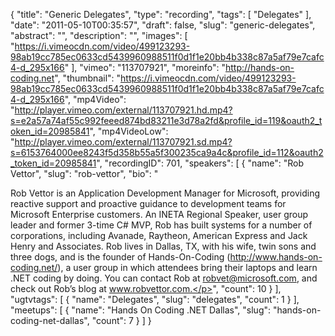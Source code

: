 {
  "title": "Generic Delegates",
  "type": "recording",
  "tags": [
    "Delegates"
  ],
  "date": "2011-05-10T00:35:57",
  "draft": false,
  "slug": "generic-delegates",
  "abstract": "",
  "description": "",
  "images": [
    "https://i.vimeocdn.com/video/499123293-98ab19cc785ec0633cd5439960988511f0d1f1e20bb4b338c87a5af79e7cafc4-d_295x166"
  ],
  "vimeo": "113707921",
  "moreinfo": "http://hands-on-coding.net",
  "thumbnail": "https://i.vimeocdn.com/video/499123293-98ab19cc785ec0633cd5439960988511f0d1f1e20bb4b338c87a5af79e7cafc4-d_295x166",
  "mp4Video": "http://player.vimeo.com/external/113707921.hd.mp4?s=e2a57a74af55c992feeed874bd83211e3d78a2fd&profile_id=119&oauth2_token_id=20985841",
  "mp4VideoLow": "http://player.vimeo.com/external/113707921.sd.mp4?s=6153764000ee8243f5d358b55a5f300235ca9a4c&profile_id=112&oauth2_token_id=20985841",
  "recordingID": 701,
  "speakers": [
    {
      "name": "Rob Vettor",
      "slug": "rob-vettor",
      "bio": "<p>Rob Vettor is an Application Development Manager for Microsoft, providing reactive support and proactive guidance to development teams for Microsoft Enterprise customers. An INETA Regional Speaker, user group leader and former 3-time C# MVP, Rob has built systems for a number of corporations, including Avanade, Raytheon, American Express and Jack Henry and Associates. Rob lives in Dallas, TX, with his wife, twin sons and three dogs, and is the founder of Hands-On-Coding (http://www.hands-on-coding.net/), a user group in which attendees bring their laptops and learn .NET coding by doing. You can contact Rob at robvet@microsoft.com, and check out Rob’s blog at www.robvettor.com.</p>",
      "count": 10
    }
  ],
  "ugtvtags": [
    {
      "name": "Delegates",
      "slug": "delegates",
      "count": 1
    }
  ],
  "meetups": [
    {
      "name": "Hands On Coding .NET Dallas",
      "slug": "hands-on-coding-net-dallas",
      "count": 7
    }
  ]
}